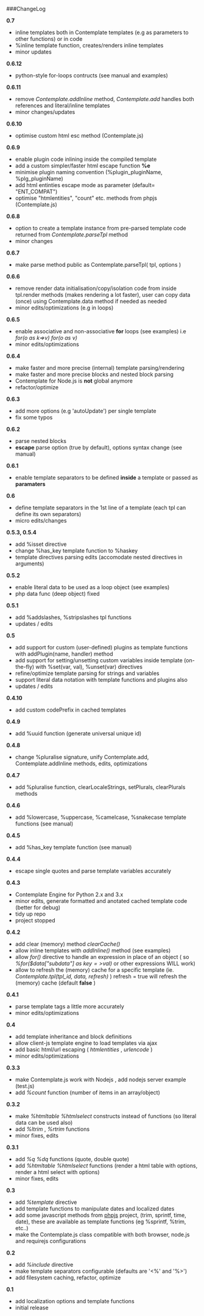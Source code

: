 ###ChangeLog

__0.7__
* inline templates both in Contemplate templates (e.g as parameters to other functions) or in code
* %inline template function, creates/renders inline templates
* minor updates

__0.6.12__
* python-style for-loops contructs (see manual and examples)

__0.6.11__
* remove *Contemplate.addInline* method, *Contemplate.add* handles both references and literal/inline templates
* minor changes/updates

__0.6.10__
* optimise custom html esc method (Contemplate.js)

__0.6.9__
* enable plugin code inlining inside the compiled template
* add a custom simpler/faster html escape function **%e**
* minimise plugin naming convention (%plugin_pluginName, %plg_pluginName)
* add html entinties escape mode as parameter (default= "ENT_COMPAT")
* optimise "htmlentities", "count" etc. methods from phpjs (Contemplate.js)


__0.6.8__
* option to create a template instance from pre-parsed template code returned from *Contemplate.parseTpl* method
* minor changes


__0.6.7__
* make parse method public as Contemplate.parseTpl( tpl, options )


__0.6.6__
* remove render data initialisation/copy/isolation code from inside tpl.render methods (makes rendering a lot faster), user can copy data (once) using Contemplate.data method if needed as needed
* minor edits/optimizations (e.g in loops)


__0.6.5__
* enable associative and non-associative **for** loops (see examples) i.e *for(o as k=>v)* *for(o as v)*
* minor edits/optimizations


__0.6.4__
* make faster and more precise (internal) template parsing/rendering
* make faster and more precise blocks and nested block parsing
* Contemplate for Node.js is **not** global anymore
* refactor/optimize


__0.6.3__
* add more options (e.g 'autoUpdate') per single template
* fix some typos


__0.6.2__
* parse nested blocks
* **escape** parse option (true by default), options syntax change (see manual)


__0.6.1__
* enable template separators to be defined **inside** a template or passed as **paramaters**


__0.6__
* define template separators in the 1st line of a template (each tpl can define its own separators)
* micro edits/changes


__0.5.3, 0.5.4__
* add %isset directive
* change %has_key template function to %haskey
* template directives parsing edits (accomodate nested directives in arguments)


__0.5.2__
* enable literal data to be used as a loop object (see examples)
* php data func (deep object) fixed


__0.5.1__
* add %addslashes, %stripslashes tpl functions
* updates / edits


__0.5__
* add support for custom (user-defined) plugins as template functions with addPlugin(name, handler) method
* add support for setting/unsetting custom variables inside template (on-the-fly) with %set(var, val), %unset(var) directives
* refine/optimize template parsing for strings and variables
* support literal data notation with template functions and plugins also
* updates / edits


__0.4.10__
* add custom codePrefix in cached templates


__0.4.9__
* add %uuid function (generate universal unique id)


__0.4.8__
* change %pluralise signature, unify Contemplate.add, Contemplate.addInline methods, edits, optimizations


__0.4.7__
* add %pluralise function, clearLocaleStrings, setPlurals, clearPlurals methods


__0.4.6__
* add %lowercase, %uppercase, %camelcase, %snakecase template functions (see manual)

__0.4.5__
* add %has_key template function (see manual)

__0.4.4__
* escape single quotes and parse template variables accurately


__0.4.3__
* Contemplate Engine for Python 2.x and 3.x
* minor edits, generate formatted and anotated cached template code (better for debug)
* tidy up repo
* project stopped


__0.4.2__
* add clear (memory) method _clearCache()_
* allow inline templates with _addInline()_ method (see examples)
* allow _for()_ directive to handle an expression in place of an object ( so _%for($data["subdata"] as $key=>$val)_ or other expressions WILL work)
* allow to refresh the (memory) cache for a specific template (ie. _Contemplate.tpl(tpl_id, data, refresh)_ ) refresh = true will refresh the (memory) cache (default __false__ )


__0.4.1__
* parse template tags a little more accurately
* minor edits/optimizations


__0.4__
* add template inheritance and block definitions
* allow client-js template engine to load templates via ajax
* add basic html/url escaping ( *htmlentities* , *urlencode* )
* minor edits/optimizations


__0.3.3__
* make Contemplate.js work with Nodejs , add nodejs server example (test.js)
* add *%count* function (number of items in an array/object)


__0.3.2__
* make *%htmltable* *%htmlselect* constructs instead of functions (so literal data can be used also)
* add *%ltrim* , *%rtrim* functions
* minor fixes, edits


__0.3.1__
* add *%q* *%dq* functions (quote, double quote)
* add *%htmltable* *%htmlselect* functions (render a html table with options, render a html select with options)
* minor fixes, edits


__0.3__
* add *%template* directive
* add template functions to manipulate dates and localized dates
* add some javascript methods from [phpjs](https://github.com/kvz/phpjs) project, (trim, sprintf, time, date), these are available as template functions (eg %sprintf, %trim, etc..)
* make the Contemplate.js class compatible with both browser, node.js and requirejs configurations


__0.2__
* add *%include* directive
* make template separators configurable (defaults are '<%' and '%>')
* add filesystem caching, refactor, optimize


__0.1__
* add localization options and template functions
* initial release
